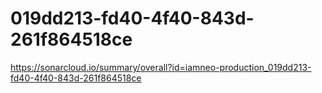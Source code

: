 # 019dd213-fd40-4f40-843d-261f864518ce
https://sonarcloud.io/summary/overall?id=iamneo-production_019dd213-fd40-4f40-843d-261f864518ce
